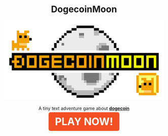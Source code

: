 
<center> <h1>DogecoinMoon</h1> </center>

<p align="center">
  <img src="img/dogecoinmoon-logo.gif" />
</p>

<p align="center">
A tiny text adventure game about <a href="https://dogecoin.com" style="font-weight: bold;">dogecoin</a>
</p>

<p align="center">
	<a class="button" href="dogecoinmoon.html" target="_blank" style="font-size: 32px; font-weight: bold;background-color: #f25022; padding: 10px 20px; border-radius: 6px; color: #ffffff; text-decoration: none;outline: none;" >PLAY NOW!</a>
</p>

